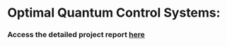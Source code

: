 # Optimal Quantum Control Systems:

### Access the detailed project report [here](B20EE033_B20EE087_Report.pdf)
